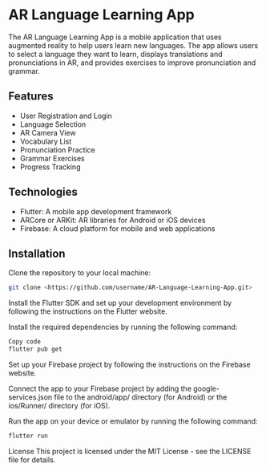 # AR Language Learning App
The AR Language Learning App is a mobile application that uses augmented reality to help users learn new languages. The app allows users to select a language they want to learn, displays translations and pronunciations in AR, and provides exercises to improve pronunciation and grammar.

## Features
- User Registration and Login
- Language Selection
- AR Camera View
- Vocabulary List
- Pronunciation Practice
- Grammar Exercises
- Progress Tracking

## Technologies
- Flutter: A mobile app development framework
- ARCore or ARKit: AR libraries for Android or iOS devices
- Firebase: A cloud platform for mobile and web applications

## Installation
Clone the repository to your local machine:
```bash
git clone <https://github.com/username/AR-Language-Learning-App.git>
```
Install the Flutter SDK and set up your development environment by following the instructions on the Flutter website.

Install the required dependencies by running the following command:

```bash
Copy code
flutter pub get
```
Set up your Firebase project by following the instructions on the Firebase website.

Connect the app to your Firebase project by adding the google-services.json file to the android/app/ directory (for Android) or the ios/Runner/ directory (for iOS).

Run the app on your device or emulator by running the following command:

```bash
flutter run
```

License
This project is licensed under the MIT License - see the LICENSE file for details.
